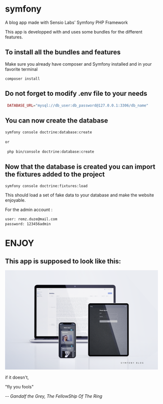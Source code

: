 # symfony
A blog app made with Sensio Labs' Symfony PHP Framework

This app is developped with and uses some bundles for the different features.




## To install all the bundles and features

Make sure you already have composer and Symfony installed and in your favorite terminal

```shell
composer install
```
## Do not forget to modify .env file to your needs

```php
 DATABASE_URL="mysql://db_user:db_password@127.0.0.1:3306/db_name"
```
## You can now create the database

```shell
symfony console doctrine:database:create

or

 php bin/console doctrine:database:create
```

## Now that the database is created you can import the fixtures added to the project

```shell
symfony console doctrine:fixtures:load
```

This should load a set of fake data to your database and make the website enjoyable.

For the admin account :

```
user: remz.duze@mail.com
password: 123456admin
```

# ENJOY


## This app is supposed to look like this:

![mockup](mockup.png)

if it doesn't, 

"fly you fools"

-- <cite>Gandalf the Grey, The FellowShip Of The Ring</cite>